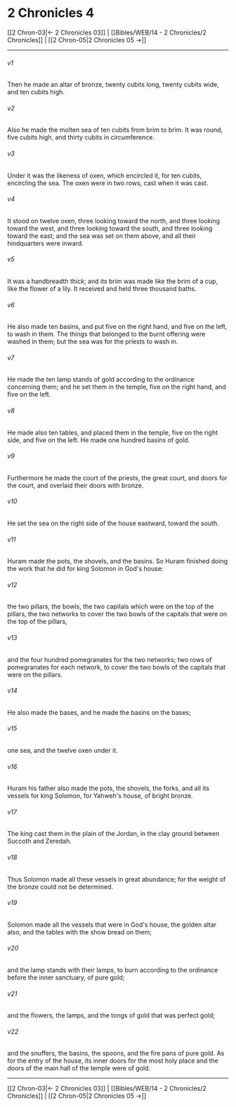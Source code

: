 # 2 Chronicles 4

[[2 Chron-03|← 2 Chronicles 03]] | [[Bibles/WEB/14 - 2 Chronicles/2 Chronicles]] | [[2 Chron-05|2 Chronicles 05 →]]
***



###### v1 
Then he made an altar of bronze, twenty cubits long, twenty cubits wide, and ten cubits high. 

###### v2 
Also he made the molten sea of ten cubits from brim to brim. It was round, five cubits high, and thirty cubits in circumference. 

###### v3 
Under it was the likeness of oxen, which encircled it, for ten cubits, encircling the sea. The oxen were in two rows, cast when it was cast. 

###### v4 
It stood on twelve oxen, three looking toward the north, and three looking toward the west, and three looking toward the south, and three looking toward the east; and the sea was set on them above, and all their hindquarters were inward. 

###### v5 
It was a handbreadth thick; and its brim was made like the brim of a cup, like the flower of a lily. It received and held three thousand baths. 

###### v6 
He also made ten basins, and put five on the right hand, and five on the left, to wash in them. The things that belonged to the burnt offering were washed in them; but the sea was for the priests to wash in. 

###### v7 
He made the ten lamp stands of gold according to the ordinance concerning them; and he set them in the temple, five on the right hand, and five on the left. 

###### v8 
He made also ten tables, and placed them in the temple, five on the right side, and five on the left. He made one hundred basins of gold. 

###### v9 
Furthermore he made the court of the priests, the great court, and doors for the court, and overlaid their doors with bronze. 

###### v10 
He set the sea on the right side of the house eastward, toward the south. 

###### v11 
Huram made the pots, the shovels, and the basins. So Huram finished doing the work that he did for king Solomon in God's house: 

###### v12 
the two pillars, the bowls, the two capitals which were on the top of the pillars, the two networks to cover the two bowls of the capitals that were on the top of the pillars, 

###### v13 
and the four hundred pomegranates for the two networks; two rows of pomegranates for each network, to cover the two bowls of the capitals that were on the pillars. 

###### v14 
He also made the bases, and he made the basins on the bases; 

###### v15 
one sea, and the twelve oxen under it. 

###### v16 
Huram his father also made the pots, the shovels, the forks, and all its vessels for king Solomon, for Yahweh's house, of bright bronze. 

###### v17 
The king cast them in the plain of the Jordan, in the clay ground between Succoth and Zeredah. 

###### v18 
Thus Solomon made all these vessels in great abundance; for the weight of the bronze could not be determined. 

###### v19 
Solomon made all the vessels that were in God's house, the golden altar also, and the tables with the show bread on them; 

###### v20 
and the lamp stands with their lamps, to burn according to the ordinance before the inner sanctuary, of pure gold; 

###### v21 
and the flowers, the lamps, and the tongs of gold that was perfect gold; 

###### v22 
and the snuffers, the basins, the spoons, and the fire pans of pure gold. As for the entry of the house, its inner doors for the most holy place and the doors of the main hall of the temple were of gold.

***
[[2 Chron-03|← 2 Chronicles 03]] | [[Bibles/WEB/14 - 2 Chronicles/2 Chronicles]] | [[2 Chron-05|2 Chronicles 05 →]]
